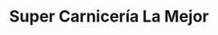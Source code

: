 ---
title: "Super Carnicería La Mejor"
url: /san-lucas-sacatepequez/super-carniceria-la-mejor/
shop: carnicero
---